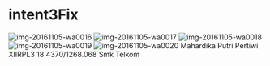 # intent3Fix
![img-20161105-wa0016](https://cloud.githubusercontent.com/assets/22767409/20030652/15a04b5e-a39c-11e6-8433-820b673ee01b.jpg)
![img-20161105-wa0017](https://cloud.githubusercontent.com/assets/22767409/20030653/19f4fbe6-a39c-11e6-80a2-b27b3e016f51.jpg)
![img-20161105-wa0018](https://cloud.githubusercontent.com/assets/22767409/20030655/2c732b58-a39c-11e6-8f29-4d4ff30fb138.jpg)
![img-20161105-wa0019](https://cloud.githubusercontent.com/assets/22767409/20030656/30bed180-a39c-11e6-887a-a75411129098.jpg)
![img-20161105-wa0020](https://cloud.githubusercontent.com/assets/22767409/20030659/36e8f306-a39c-11e6-9d94-af161bea02e5.jpg)
Mahardika Putri Pertiwi
XIIRPL3
18
4370/1268.068
Smk Telkom
